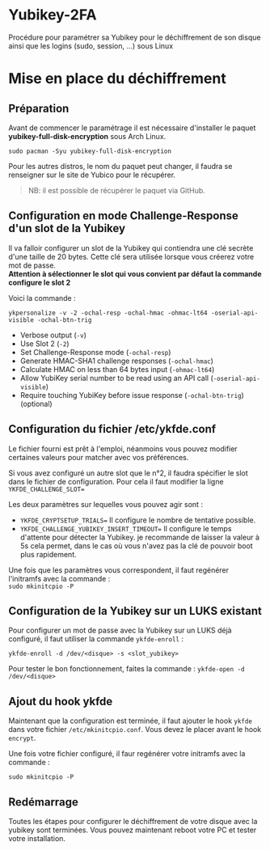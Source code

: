 # Yubikey-2FA
Procédure pour paramétrer sa Yubikey pour le déchiffrement de son disque ainsi que les logins (sudo, session, ...) sous Linux

# Mise en place du déchiffrement
## Préparation

Avant de commencer le paramétrage il est nécessaire d'installer le paquet **yubikey-full-disk-encryption** sous Arch Linux.  
  
`sudo pacman -Syu yubikey-full-disk-encryption`  
  
Pour les autres distros, le nom du paquet peut changer, il faudra se renseigner sur le site de Yubico pour le récupérer.
> NB: il est possible de récupérer le paquet via GitHub.

## Configuration en mode Challenge-Response d'un slot de la Yubikey 

Il va falloir configurer un slot de la Yubikey qui contiendra une clé secrète d'une taille de 20 bytes. Cette clé sera utilisée lorsque vous créerez votre mot de passe.  
**Attention à sélectionner le slot qui vous convient par défaut la commande configure le slot 2**  
  
Voici la commande :  
  
`ykpersonalize -v -2 -ochal-resp -ochal-hmac -ohmac-lt64 -oserial-api-visible -ochal-btn-trig`
  
* Verbose output (`-v`)
* Use Slot 2 (`-2`)
* Set Challenge-Response mode (`-ochal-resp`)
* Generate HMAC-SHA1 challenge responses (`-ochal-hmac`)
* Calculate HMAC on less than 64 bytes input (`-ohmac-lt64`)
* Allow YubiKey serial number to be read using an API call (`-oserial-api-visible`)
* Require touching YubiKey before issue response (`-ochal-btn-trig`) (optional)

## Configuration du fichier /etc/ykfde.conf

Le fichier fourni est prêt à l'emploi, néanmoins vous pouvez modifier certaines valeurs pour matcher avec vos préférences.  

Si vous avez configuré un autre slot que le n°2, il faudra spécifier le slot dans le fichier de configuration. Pour cela il faut modifier la ligne `YKFDE_CHALLENGE_SLOT=`  
  
Les deux paramètres sur lequelles vous pouvez agir sont :  
* `YKFDE_CRYPTSETUP_TRIALS=` Il configure le nombre de tentative possible.
*  `YKFDE_CHALLENGE_YUBIKEY_INSERT_TIMEOUT=` Il configure le temps d'attente pour détecter la Yubikey. je recommande de laisser la valeur à 5s cela permet, dans le cas où vous n'avez pas la clé de pouvoir boot plus rapidement.  

Une fois que les paramètres vous correspondent, il faut regénérer l'initramfs avec la commande :  
`sudo mkinitcpio -P`

## Configuration de la Yubikey sur un LUKS existant

Pour configurer un mot de passe avec la Yubikey sur un LUKS déjà configuré, il faut utiliser la commande `ykfde-enroll` :  
  
`ykfde-enroll -d /dev/<disque> -s <slot_yubikey>`

Pour tester le bon fonctionnement, faites la commande : `ykfde-open -d /dev/<disque>`
  
## Ajout du hook ykfde

Maintenant que la configuration est terminée, il faut ajouter le hook `ykfde` dans votre fichier `/etc/mkinitcpio.conf`. Vous devez le placer avant le hook `encrypt`.  
  
Une fois votre fichier configuré, il faur regénérer votre initramfs avec la commande :  
  
`sudo mkinitcpio -P`  

## Redémarrage

Toutes les étapes pour configurer le déchiffrement de votre disque avec la yubikey sont terminées. Vous pouvez maintenant reboot votre PC et tester votre installation.
